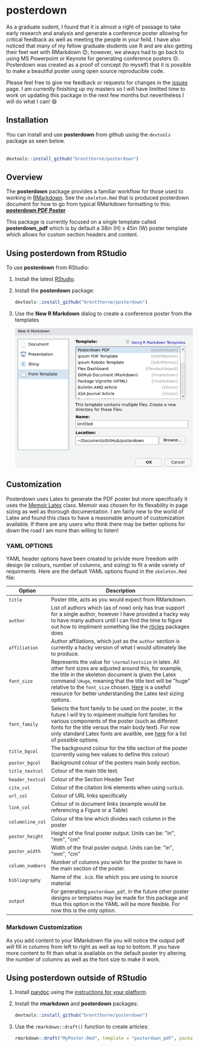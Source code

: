 # posterdown

As a graduate sudent, I found that it is almost a right of passage to take early research and analysis and generate a conference poster allowing for critical feedback as well as meeting the people in your feild. I have also noticed that many of my fellow graduate students use R and are also getting their feet wet with RMarkdown :blush:; however, we always had to go back to using MS Powerpoint or Keynote for generating conference posters :unamused:. Posterdown was created as a proof of concept (to myself) that it is possible to make a beautiful poster using open source reproducible code.

Please feel free to give me feedback or requests for changes in the [issues](https://github.com/brentthorne/posterdown/issues) page. I am currently finishing up my masters so I will have limitted time to work on updating this package in the next few months but nevertheless I will do what I can! :smile: 

## Installation

You can install and use **posterdown** from github using the `devtools` package as seen below.

```r

devtools::install_github("brentthorne/posterdown")

```

## Overview

The **posterdown** package provides a familiar workflow for those used to working in [RMarkdown](https://rmarkdown.rstudio.com/). See the `skeleton.Rmd` that is produced posterdown document for how to go from typical RMarkdown formatting to this: **[posterdown PDF Poster](https://github.com/brentthorne/posterdown/raw/master/skeleton.pdf)**

This package is currently focused on a single template called **posterdown_pdf** which is by default a 38in (H) x 45in (W) poster template which allows for custom section headers and content.

## Using posterdown from RStudio

To use **posterdown** from RStudio:

1. Install the latest [RStudio](http://www.rstudio.com/products/rstudio/download/).

2. Install the **posterdown** package: 

    ```r    
    devtools::install_github("brentthorne/posterdown")
    ```
    
3. Use the **New R Markdown** dialog to create a conference poster from the templates

    ![New R Markdown](posterdown_picture.png)

## Customization

Posterdown uses Latex to generate the PDF poster but more specifically it uses the [Memoir Latex](http://texdoc.net/texmf-dist/doc/latex/memoir/memman.pdf) class. Memoir was chosen for its flexability in page sizing as well as thorough documentation. I am fairly new to the world of Latex and found this class to have a reasonable amount of customization available. If there are any users who think there may be better options for down the road I am more than willing to listen! 

### YAML OPTIONS

YAML header options have been created to privide more freedom with design (ie colours, number of columns, and sizing) to fit a wide variety of requirments. Here are the default YAML options found in the `skeleton.Rmd` file:

|     Option    | Description |
|---------------|-------------|
| `title` | Poster title, acts as you would expect from RMarkdown. |
| `author` | List of authors which (as of now) only has true support for a single author, however I have provided a hacky way to have many authors until I can find the time to figure out how to impliment something like the [rticles](https://github.com/rstudio/rticles/blob/master/inst/rmarkdown/templates/mdpi_article/skeleton/skeleton.Rmd) packages does|
| `affiliation` | Author affiliations, which just as the `author` section is currently a hacky version of what I would ultimately like to produce. |
| `font_size` | Represents the value for `\normaltextsize` in latex. All other font sizes are adjusted around this, for example, the title in the skeleton document is given the Latex command `\Huge`, meaning that the title text will be "huge" relative to the `font_size` chosen. [Here](https://www.overleaf.com/learn/latex/Font_sizes,_families,_and_styles) is a usefull resource for better understanding the Latex text sizing options.|
| `font_family` | Selects the font family to be used on the poster, in the future I will try to mipiment multiple font families for various components of the poster (such as different fonts for the title versus the main body text).  For now only standard Latex fonts are availble, see [here](https://www.overleaf.com/learn/latex/Font_typefaces) for a list of possible options.|
| `title_bgcol` | The background colour for the title section of the poster (currently using hex values to define this colour) |
| `poster_bgcol`| Background colour of the posters main body section. |
| `title_textcol` | Colour of the main title text. |
| `header_textcol` | Colour of the Section Header Text |
| `cite_col` | Colour of the citation link elements when using `natbib`. |
| `url_col` | Colour of URL links specifically |
| `link_col` | Colour of in document links (example would be referencing a Figure or a Table) |
| `columnline_col` | Colour of the line which divides each column in the poster |
| `poster_height` | Height of the final poster output. Units can be: "in", "mm", "cm" |
| `poster_width` | Width of the final poster output. Units can be: "in", "mm", "cm" |
| `column_numbers` | Number of columns you wish for the poster to have in the main section of the poster. |
| `bibliography` | Name of the `.bib`. file which you are using to source material
| `output` | For generating `posterdown_pdf`, in the future other poster designs or templates may be made for this package and thus this option in the YAML will be more flexible. For now this is the only option. |

### Markdown Customization

As you add content to your RMarkdown file you will notice the output pdf will fill in columns from left to right as well as top to bottom. If you have more content to fit than what is available on the default poster try altering the number of columns as well as the font size to make it work.

## Using posterdown outside of RStudio

1. Install [pandoc](http://pandoc.org) using the [instructions for your platform](https://github.com/rstudio/rmarkdown/blob/master/PANDOC.md).

2. Install the **rmarkdown** and **posterdown** packages:

    ```r
    devtools::install_github("brentthorne/posterdown")
    ```

3. Use the `rmarkdown::draft()` function to create articles:

    ```r
    rmarkdown::draft("MyPoster.Rmd", template = "posterdown_pdf", package = "posterdown")
    ```
